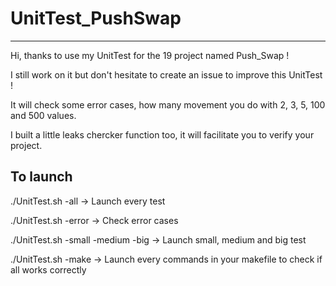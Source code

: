 # UnitTest_PushSwap

___

Hi, thanks to use my UnitTest for the 19 project named Push_Swap !

I still work on it but don't hesitate to create an issue to improve this UnitTest !

It will check some error cases, how many movement you do with 2, 3, 5, 100 and 500 values.

I built a little leaks chercker function too, it will facilitate you to verify your project.

## To launch

./UnitTest.sh -all -> Launch every test

./UnitTest.sh -error -> Check error cases

./UnitTest.sh -small -medium -big -> Launch small, medium and big test

./UnitTest.sh -make -> Launch every commands in your makefile to check if all works correctly
